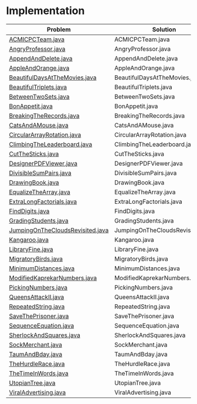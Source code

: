 # Implementation

| Problem |Solution |
| --- |--- |
| [ACMICPCTeam.java](/ACMICPCTeam.java) | ACMICPCTeam.java 
| [AngryProfessor.java](/AngryProfessor.java) | AngryProfessor.java 
| [AppendAndDelete.java](/AppendAndDelete.java) | AppendAndDelete.java 
| [AppleAndOrange.java](/AppleAndOrange.java) | AppleAndOrange.java 
| [BeautifulDaysAtTheMovies.java](/BeautifulDaysAtTheMovies.java) | BeautifulDaysAtTheMovies.java 
| [BeautifulTriplets.java](/BeautifulTriplets.java) | BeautifulTriplets.java 
| [BetweenTwoSets.java](/BetweenTwoSets.java) | BetweenTwoSets.java 
| [BonAppetit.java](/BonAppetit.java) | BonAppetit.java 
| [BreakingTheRecords.java](/BreakingTheRecords.java) | BreakingTheRecords.java |
| [CatsAndAMouse.java](/CatsAndAMouse.java) | CatsAndAMouse.java |
| [CircularArrayRotation.java](/CircularArrayRotation.java) | CircularArrayRotation.java |
| [ClimbingTheLeaderboard.java](/ClimbingTheLeaderboard.java) | ClimbingTheLeaderboard.java |
| [CutTheSticks.java](/CutTheSticks.java) | CutTheSticks.java |
| [DesignerPDFViewer.java](/DesignerPDFViewer.java) | DesignerPDFViewer.java |
| [DivisibleSumPairs.java](/DivisibleSumPairs.java) | DivisibleSumPairs.java |
| [DrawingBook.java](/DrawingBook.java) | DrawingBook.java |
| [EqualizeTheArray.java](/EqualizeTheArray.java) | EqualizeTheArray.java |
| [ExtraLongFactorials.java](/ExtraLongFactorials.java) | ExtraLongFactorials.java |
| [FindDigits.java](/FindDigits.java) | FindDigits.java |
| [GradingStudents.java](/GradingStudents.java) | GradingStudents.java |
| [JumpingOnTheCloudsRevisited.java](/JumpingOnTheCloudsRevisited.java) | JumpingOnTheCloudsRevisited.java |
| [Kangaroo.java](/Kangaroo.java) | Kangaroo.java |
| [LibraryFine.java](/LibraryFine.java) | LibraryFine.java |
| [MigratoryBirds.java](/MigratoryBirds.java) | MigratoryBirds.java |
| [MinimumDistances.java](/MinimumDistances.java) | MinimumDistances.java |
| [ModifiedKaprekarNumbers.java](/ModifiedKaprekarNumbers.java) | ModifiedKaprekarNumbers.java |
| [PickingNumbers.java](/PickingNumbers.java) | PickingNumbers.java |
| [QueensAttackII.java](/QueensAttackII.java) | QueensAttackII.java |
| [RepeatedString.java](/RepeatedString.java) | RepeatedString.java |
| [SaveThePrisoner.java](/SaveThePrisoner.java) | SaveThePrisoner.java |
| [SequenceEquation.java](/SequenceEquation.java) | SequenceEquation.java |
| [SherlockAndSquares.java](/SherlockAndSquares.java) | SherlockAndSquares.java |
| [SockMerchant.java](/SockMerchant.java) | SockMerchant.java |
| [TaumAndBday.java](/TaumAndBday.java) | TaumAndBday.java |
| [TheHurdleRace.java](/TheHurdleRace.java) | TheHurdleRace.java |
| [TheTimeInWords.java](/TheTimeInWords.java) | TheTimeInWords.java |
| [UtopianTree.java](/UtopianTree.java) | UtopianTree.java |
| [ViralAdvertising.java](/ViralAdvertising.java) | ViralAdvertising.java |

